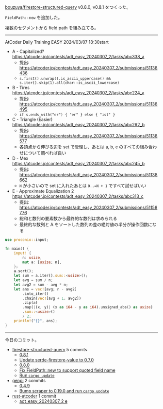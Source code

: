 [bouzuya/firestore-structured-query] v0.8.0, v0.8.1 をつくった。

`FieldPath::new` を追加した。

複数のセグメントから field path を組み立てる。

---

AtCoder Daily Training EASY 2024/03/07 18:30start

- A - Capitalized?
  <https://atcoder.jp/contests/adt_easy_20240307_2/tasks/abc338_a>
  - 提出: <https://atcoder.jp/contests/adt_easy_20240307_2/submissions/51138436>
  - `s.first().unwrap().is_ascii_uppercase() && s.iter().skip(1).all(char::is_ascii_lowercase)`
- B - Tires
  <https://atcoder.jp/contests/adt_easy_20240307_2/tasks/abc224_a>
  - 提出: <https://atcoder.jp/contests/adt_easy_20240307_2/submissions/51138495>
  - `if s.ends_with("er") { "er" } else { "ist" }`
- C - Triangle (Easier)
  <https://atcoder.jp/contests/adt_easy_20240307_2/tasks/abc262_b>
  - 提出: <https://atcoder.jp/contests/adt_easy_20240307_2/submissions/51138577>
  - 各頂点から伸びる辺を set で管理し、あとは a, b, c のすべての組み合わせについて調べれば良い
- D - Mex
  <https://atcoder.jp/contests/adt_easy_20240307_2/tasks/abc245_b>
  - 提出: <https://atcoder.jp/contests/adt_easy_20240307_2/submissions/51138662>
  - `N` が小さいので set に入れたあとは `0..=N + 1` ですべて試せばいい
- E - Approximate Equalization 2
  <https://atcoder.jp/contests/adt_easy_20240307_2/tasks/abc313_c>
  - 提出: <https://atcoder.jp/contests/adt_easy_20240307_2/submissions/51158776>
  - 総和と数列の要素数から最終的な数列は求められる
  - 最終的な数列と A をソートした数列の差の絶対値の半分が操作回数になる

```rust
use proconio::input;

fn main() {
    input! {
        n: usize,
        mut a: [usize; n],
    };
    a.sort();
    let sum = a.iter().sum::<usize>();
    let avg = sum / n;
    let avg2 = sum - avg * n;
    let ans = vec![avg; n - avg2]
        .into_iter()
        .chain(vec![avg + 1; avg2])
        .zip(a)
        .map(|(x, y)| (x as i64 - y as i64).unsigned_abs() as usize)
        .sum::<usize>()
        / 2;
    println!("{}", ans);
}
```


---

今日のコミット。

- [firestore-structured-query](https://github.com/bouzuya/firestore-structured-query) 5 commits
  - [0.8.1](https://github.com/bouzuya/firestore-structured-query/commit/9063a0bc272b7f1a6688ff33b75dc5154b0349f0)
  - [Update serde-firestore-value to 0.7.0](https://github.com/bouzuya/firestore-structured-query/commit/75003f704acb5e8a1e9cca4ab5b0009f3fb5350f)
  - [0.8.0](https://github.com/bouzuya/firestore-structured-query/commit/d2ab785ad498ebca03df78b39d6a0c522ab264fb)
  - [Fix FieldPath::new to support quoted field name](https://github.com/bouzuya/firestore-structured-query/commit/cc8186058b99e394f82ae9ed6803cd6d69f38018)
  - [Run `cargo update`](https://github.com/bouzuya/firestore-structured-query/commit/e179855703d4d379ba3ff7a5321a1308d8e04e89)
- [genpi](https://github.com/bouzuya/genpi) 2 commits
  - [0.4.9](https://github.com/bouzuya/genpi/commit/e2bcaa72935802f47edf9278d13038dba0cbccf8)
  - [Bump scraper to 0.19.0 and run `cargo update`](https://github.com/bouzuya/genpi/commit/ce2ead439ada24dfd7968876ebddd38e78c106a2)
- [rust-atcoder](https://github.com/bouzuya/rust-atcoder) 1 commit
  - [adt_easy_20240307_2 e](https://github.com/bouzuya/rust-atcoder/commit/baed17bb734b25df2188a1357df1386a4320f7a1)

[bouzuya/firestore-structured-query]: https://github.com/bouzuya/firestore-structured-query
